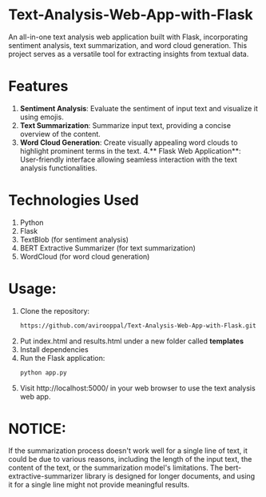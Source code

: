 # Text-Analysis-Web-App-with-Flask

An all-in-one text analysis web application built with Flask, incorporating sentiment analysis, text summarization, and word cloud generation. This project serves as a versatile tool for extracting insights from textual data.

# Features
 1. **Sentiment Analysis**: Evaluate the sentiment of input text and visualize it using emojis.
 2. **Text Summarization**: Summarize input text, providing a concise overview of the content.
 3. **Word Cloud Generation**: Create visually appealing word clouds to highlight prominent terms in the text.
 4.** Flask Web Application**: User-friendly interface allowing seamless interaction with the text analysis functionalities.

# Technologies Used
 1. Python
 2. Flask
 3. TextBlob (for sentiment analysis)
 4. BERT Extractive Summarizer (for text summarization)
 5. WordCloud (for word cloud generation)

# Usage:
1. Clone the repository:
   ```bash
   https://github.com/avirooppal/Text-Analysis-Web-App-with-Flask.git
   ```
2. Put index.html and results.html under a new folder called **templates**
3. Install dependencies
4. Run the Flask application:
   ```bash
   python app.py
   ```
5. Visit http://localhost:5000/ in your web browser to use the text analysis web app.


# NOTICE:
If the summarization process doesn't work well for a single line of text, it could be due to various reasons, including the length of the input text, the content of the text, or the summarization model's limitations. The bert-extractive-summarizer library is designed for longer documents, and using it for a single line might not provide meaningful results.
